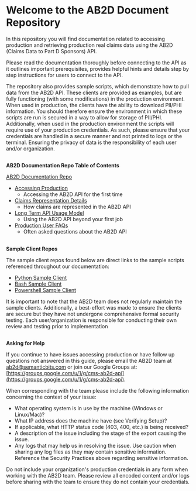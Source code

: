 

# Welcome to the AB2D Document Repository

In this repository you will find documentation related to accessing production and retrieving production real claims data using the AB2D (Claims Data to Part D Sponsors) API.

Please read the documentation thoroughly before connecting to the API as it outlines important prerequisites, provides helpful hints and details step by step instructions for users to connect to the API.

The repository also provides sample scripts, which demonstrate how to pull data from the AB2D API. These clients are provided as examples, but are fully functioning (with some modifications) in the production environment. When used in production, the clients have the ability to download PII/PHI information. You should therefore ensure the environment in which these scripts are run is secured in a way to allow for storage of PII/PHI. Additionally, when used in the production environment the scripts will require use of your production credentials. As such, please ensure that your credentials are handled in a secure manner and not printed to logs or the terminal. Ensuring the privacy of data is the responsibility of each user and/or organization.


## 
**AB2D Documentation Repo Table of Contents**

[AB2D Documentation Repo](https://github.com/CMSgov/ab2d-pdp-documentation)



* [Accessing Production](./docs/Production%20Access.md)
  * Accessing the AB2D API for the first time
* [Claims Representation Details](./docs/Claims%20Representation%20Details.md)
  * How claims are represented in the AB2D API
* [Long Term API Usage Model](./docs/Long%20Term%20API%20Usage%20Model.md)
  * Using the AB2D API beyond your first job
* [Production User FAQs](./docs/Production%20User%20FAQs.md)
  * Often asked questions about the AB2D API

## 
**Sample Client Repos**


The sample client repos found below are direct links to the sample scripts referenced throughout our documentation:

*   [Python Sample Client](https://github.com/CMSgov/ab2d-sample-client-python/)
*   [Bash Sample Client](https://github.com/CMSgov/ab2d-sample-client-bash/)
*   [Powershell Sample Client](https://github.com/CMSgov/ab2d-sample-client-powershell/)

It is important to note that the AB2D team does not regularly maintain the sample clients. Additionally, a best-effort was made to ensure the clients are secure but they have not undergone comprehensive formal security testing. Each user/organization is responsible for conducting their own review and testing prior to implementation


## 
**Asking for Help**

If you continue to have issues accessing production or have follow up questions not answered in this guide, please email the AB2D team at ab2d@semanticbits.com or join our Google Groups at: [https://groups.google.com/u/1/g/cms-ab2d-api](https://groups.google.com/u/1/g/cms-ab2d-api).

When corresponding with the team please include the following information concerning the context of your issue:



*   What operating system is in use by the machine (Windows or Linux/Mac)?
*   What IP address does the machine have (see Verifying Setup)?
*   If applicable, what HTTP status code (403, 400, etc.) is being received?
*   A description of the issue including the stage of the export causing the issue.
*   Any logs that may help us in resolving the issue. Use caution when sharing any log files as they may contain sensitive information. Reference the Security Practices above regarding sensitive information.

Do not include your organization's production credentials in any form when working with the AB2D team. Please review all encoded content and/or logs before sharing with the team to ensure they do not contain your credentials.
